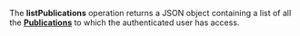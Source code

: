 <a name="listPublications"></a>The **listPublications** operation returns a JSON object containing a list of all the <a href="#publications">**Publications**</a> to which the authenticated user has access.
